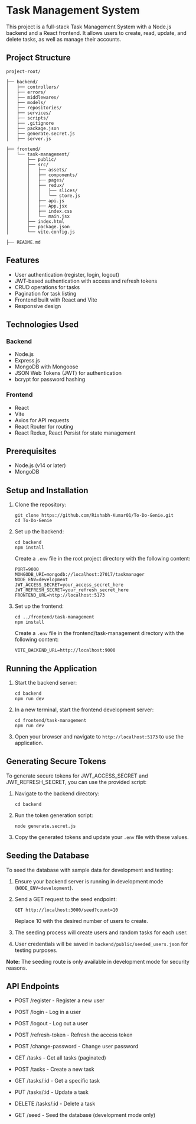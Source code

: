 # Task Management System

This project is a full-stack Task Management System with a Node.js backend and a React frontend. It allows users to create, read, update, and delete tasks, as well as manage their accounts.

## Project Structure

```
project-root/

├── backend/
│   ├── controllers/
│   ├── errors/
│   ├── middlewares/
│   ├── models/
│   ├── repositories/
│   ├── services/
│   ├── scripts/
│   ├── .gitignore
│   ├── package.json
│   ├── generate.secret.js
│   ├── server.js

├── frontend/
│   └── task-management/
│       ├── public/
│       ├── src/
│       │   ├── assets/
│       │   ├── components/
│       │   ├── pages/
│       │   ├── redux/
│       │   │   ├── slices/
│       │   │   └── store.js
│       │   ├── api.js
│       │   ├── App.jsx
│       │   ├── index.css
│       │   └── main.jsx
│       ├── index.html
│       ├── package.json
│       └── vite.config.js

├── README.md

```

## Features

- User authentication (register, login, logout)
- JWT-based authentication with access and refresh tokens
- CRUD operations for tasks
- Pagination for task listing
- Frontend built with React and Vite
- Responsive design

## Technologies Used

### Backend
- Node.js
- Express.js
- MongoDB with Mongoose
- JSON Web Tokens (JWT) for authentication
- bcrypt for password hashing

### Frontend
- React
- Vite
- Axios for API requests
- React Router for routing
- React Redux, React Persist for state management

## Prerequisites

- Node.js (v14 or later)
- MongoDB

## Setup and Installation

1. Clone the repository:
   ```
   git clone https://github.com/Rishabh-Kumar01/To-Do-Genie.git
   cd To-Do-Genie
   ```

2. Set up the backend:
   ```
   cd backend
   npm install
   ```

   Create a `.env` file in the root project directory with the following content:
   ```
   PORT=9000
   MONGODB_URI=mongodb://localhost:27017/taskmanager
   NODE_ENV=development
   JWT_ACCESS_SECRET=your_access_secret_here
   JWT_REFRESH_SECRET=your_refresh_secret_here
   FRONTEND_URL=http://localhost:5173
   ```

3. Set up the frontend:
   ```
   cd ../frontend/task-management
   npm install
   ```

   Create a `.env` file in the frontend/task-management directory with the following content:
   ```
   VITE_BACKEND_URL=http://localhost:9000
   ```

## Running the Application

1. Start the backend server:
   ```
   cd backend
   npm run dev
   ```

2. In a new terminal, start the frontend development server:
   ```
   cd frontend/task-management
   npm run dev
   ```

3. Open your browser and navigate to `http://localhost:5173` to use the application.

## Generating Secure Tokens

To generate secure tokens for JWT_ACCESS_SECRET and JWT_REFRESH_SECRET, you can use the provided script:

1. Navigate to the backend directory:
   ```
   cd backend
   ```

2. Run the token generation script:
   ```
   node generate.secret.js
   ```

3. Copy the generated tokens and update your `.env` file with these values.

## Seeding the Database

To seed the database with sample data for development and testing:

1. Ensure your backend server is running in development mode (`NODE_ENV=development`).

2. Send a GET request to the seed endpoint:
   ```
   GET http://localhost:3000/seed?count=10
   ```
   Replace 10 with the desired number of users to create.

3. The seeding process will create users and random tasks for each user.

4. User credentials will be saved in `backend/public/seeded_users.json` for testing purposes.

**Note:** The seeding route is only available in development mode for security reasons.

## API Endpoints

- POST /register - Register a new user
- POST /login - Log in a user
- POST /logout - Log out a user
- POST /refresh-token - Refresh the access token
- POST /change-password - Change user password

- GET /tasks - Get all tasks (paginated)
- POST /tasks - Create a new task
- GET /tasks/:id - Get a specific task
- PUT /tasks/:id - Update a task
- DELETE /tasks/:id - Delete a task

- GET /seed - Seed the database (development mode only)



